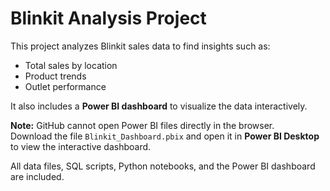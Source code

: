 # Blinkit Analysis Project

This project analyzes Blinkit sales data to find insights such as:
- Total sales by location
- Product trends
- Outlet performance

It also includes a **Power BI dashboard** to visualize the data interactively.  

**Note:** GitHub cannot open Power BI files directly in the browser.  
Download the file `Blinkit_Dashboard.pbix` and open it in **Power BI Desktop** to view the interactive dashboard.

All data files, SQL scripts, Python notebooks, and the Power BI dashboard are included.

